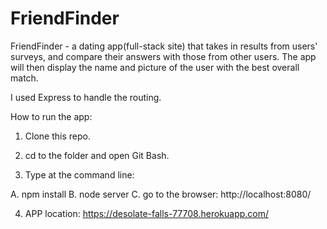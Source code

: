 # FriendFinder
FriendFinder - a dating app(full-stack site) that takes in results from users' surveys, and compare their answers with those from other users. The app will then display the name and picture of the user with the best overall match.

I used Express to handle the routing. 


How to run the app:

1. Clone this repo.

2. cd to the folder and open Git Bash.

3. Type at the command line: 

A. npm install 
B. node server
C. go to the browser: http://localhost:8080/

4. APP location: https://desolate-falls-77708.herokuapp.com/




